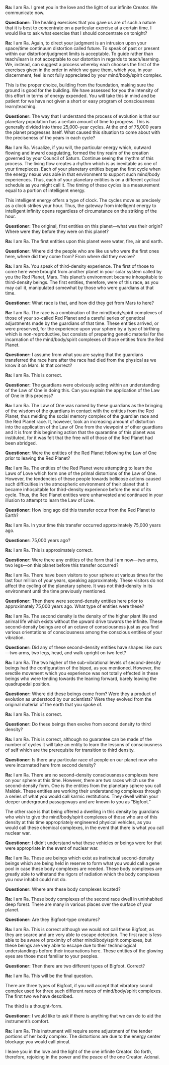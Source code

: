 <p><strong>Ra:</strong> I am Ra. I greet you in the love and the light of our infinite Creator. We communicate now.</p>
<p><strong>Questioner:</strong> The healing exercises that you gave us are of such a nature that it is best to concentrate on a particular exercise at a certain time. I would like to ask what exercise that I should concentrate on tonight?</p>
<p><strong>Ra:</strong> I am Ra. Again, to direct your judgment is an intrusion upon your space/time continuum distortion called future. To speak of past or present within our distortion/judgment limits is acceptable. To guide rather than teach/learn is not acceptable to our distortion in regards to teach/learning. We, instead, can suggest a process whereby each chooses the first of the exercises given in the order in which we gave them, which you, in your discernment, feel is not fully appreciated by your mind/body/spirit complex.</p>
<p>This is the proper choice, building from the foundation, making sure the ground is good for the building. We have assessed for you the intensity of this effort in terms of energy expended. You will take this in mind and be patient for we have not given a short or easy program of consciousness learn/teaching.</p>
<p><strong>Questioner:</strong> The way that I understand the process of evolution is that our planetary population has a certain amount of time to progress. This is generally divided into three 25,000-year cycles. At the end of 75,000 years the planet progresses itself. What caused this situation to come about with the preciseness of the years in each cycle?</p>
<p><strong>Ra:</strong> I am Ra. Visualize, if you will, the particular energy which, outward flowing and inward coagulating, formed the tiny realm of the creation governed by your Council of Saturn. Continue seeing the rhythm of this process. The living flow creates a rhythm which is as inevitable as one of your timepieces. Each of your planetary entities began the first cycle when the energy nexus was able in that environment to support such mind/body experiences. Thus, each of your planetary entities is on a different cyclical schedule as you might call it. The timing of these cycles is a measurement equal to a portion of intelligent energy.</p>
<p>This intelligent energy offers a type of clock. The cycles move as precisely as a clock strikes your hour. Thus, the gateway from intelligent energy to intelligent infinity opens regardless of circumstance on the striking of the hour.</p>
<p><strong>Questioner:</strong> The original, first entities on this planet—what was their origin? Where were they before they were on this planet?</p>
<p><strong>Ra:</strong> I am Ra. The first entities upon this planet were water, fire, air and earth.</p>
<p><strong>Questioner:</strong> Where did the people who are like us who were the first ones here, where did they come from? From where did they evolve?</p>
<p><strong>Ra:</strong> I am Ra. You speak of third-density experience. The first of those to come here were brought from another planet in your solar system called by you the Red Planet, Mars. This planet’s environment became inhospitable to third-density beings. The first entities, therefore, were of this race, as you may call it, manipulated somewhat by those who were guardians at that time.</p>
<p><strong>Questioner:</strong> What race is that, and how did they get from Mars to here?</p>
<p><strong>Ra:</strong> I am Ra. The race is a combination of the mind/body/spirit complexes of those of your so-called Red Planet and a careful series of genetical adjustments made by the guardians of that time. These entities arrived, or were preserved, for the experience upon your sphere by a type of birthing which is non-reproductive, but consists of preparing genetic material for the incarnation of the mind/body/spirit complexes of those entities from the Red Planet.</p>
<p><strong>Questioner:</strong> I assume from what you are saying that the guardians transferred the race here after the race had died from the physical as we know it on Mars. Is that correct?</p>
<p><strong>Ra:</strong> I am Ra. This is correct.</p>
<p><strong>Questioner:</strong> The guardians were obviously acting within an understanding of the Law of One in doing this. Can you explain the application of the Law of One in this process?</p>
<p><strong>Ra:</strong> I am Ra. The Law of One was named by these guardians as the bringing of the wisdom of the guardians in contact with the entities from the Red Planet, thus melding the social memory complex of the guardian race and the Red Planet race. It, however, took an increasing amount of distortion into the application of the Law of One from the viewpoint of other guardians and it is from this beginning action that the quarantine of this planet was instituted, for it was felt that the free will of those of the Red Planet had been abridged.</p>
<p><strong>Questioner:</strong> Were the entities of the Red Planet following the Law of One prior to leaving the Red Planet?</p>
<p><strong>Ra:</strong> I am Ra. The entities of the Red Planet were attempting to learn the Laws of Love which form one of the primal distortions of the Law of One. However, the tendencies of these people towards bellicose actions caused such difficulties in the atmospheric environment of their planet that it became inhospitable for third-density experience before the end of its cycle. Thus, the Red Planet entities were unharvested and continued in your illusion to attempt to learn the Law of Love.</p>
<p><strong>Questioner:</strong> How long ago did this transfer occur from the Red Planet to Earth?</p>
<p><strong>Ra:</strong> I am Ra. In your time this transfer occurred approximately 75,000 years ago.</p>
<p><strong>Questioner:</strong> 75,000 years ago?</p>
<p><strong>Ra:</strong> I am Ra. This is approximately correct.</p>
<p><strong>Questioner:</strong> Were there any entities of the form that I am now—two arms, two legs—on this planet before this transfer occurred?</p>
<p><strong>Ra:</strong> I am Ra. There have been visitors to your sphere at various times for the last four million of your years, speaking approximately. These visitors do not affect the cycling of the planetary sphere. It was not third-density in its environment until the time previously mentioned.</p>
<p><strong>Questioner:</strong> Then there were second-density entities here prior to approximately 75,000 years ago. What type of entities were these?</p>
<p><strong>Ra:</strong> I am Ra. The second density is the density of the higher plant life and animal life which exists without the upward drive towards the infinite. These second-density beings are of an octave of consciousness just as you find various orientations of consciousness among the conscious entities of your vibration.</p>
<p><strong>Questioner:</strong> Did any of these second-density entities have shapes like ours—two arms, two legs, head, and walk upright on two feet?</p>
<p><strong>Ra:</strong> I am Ra. The two higher of the sub-vibrational levels of second-density beings had the configuration of the biped, as you mentioned. However, the erectile movement which you experience was not totally effected in these beings who were tending towards the leaning forward, barely leaving the quadrupedal position.</p>
<p><strong>Questioner:</strong> Where did these beings come from? Were they a product of evolution as understood by our scientists? Were they evolved from the original material of the earth that you spoke of.</p>
<p><strong>Ra:</strong> I am Ra. This is correct.</p>
<p><strong>Questioner:</strong> Do these beings then evolve from second density to third density?</p>
<p><strong>Ra:</strong> I am Ra. This is correct, although no guarantee can be made of the number of cycles it will take an entity to learn the lessons of consciousness of self which are the prerequisite for transition to third density.</p>
<p><strong>Questioner:</strong> Is there any particular race of people on our planet now who were incarnated here from second density?</p>
<p><strong>Ra:</strong> I am Ra. There are no second-density consciousness complexes here on your sphere at this time. However, there are two races which use the second-density form. One is the entities from the planetary sphere you call Maldek. These entities are working their understanding complexes through a series of what you would call karmic restitutions. They dwell within your deeper underground passageways and are known to you as “Bigfoot.”</p>
<p>The other race is that being offered a dwelling in this density by guardians who wish to give the mind/body/spirit complexes of those who are of this density at this time appropriately engineered physical vehicles, as you would call these chemical complexes, in the event that there is what you call nuclear war.</p>
<p><strong>Questioner:</strong> I didn’t understand what these vehicles or beings were for that were appropriate in the event of nuclear war.</p>
<p><strong>Ra:</strong> I am Ra. These are beings which exist as instinctual second-density beings which are being held in reserve to form what you would call a gene pool in case these body complexes are needed. These body complexes are greatly able to withstand the rigors of radiation which the body complexes you now inhabit could not do.</p>
<p><strong>Questioner:</strong> Where are these body complexes located?</p>
<p><strong>Ra:</strong> I am Ra. These body complexes of the second race dwell in uninhabited deep forest. There are many in various places over the surface of your planet.</p>
<p><strong>Questioner:</strong> Are they Bigfoot-type creatures?</p>
<p><strong>Ra:</strong> I am Ra. This is correct although we would not call these Bigfoot, as they are scarce and are very able to escape detection. The first race is less able to be aware of proximity of other mind/body/spirit complexes, but these beings are very able to escape due to their technological understandings before their incarnations here. These entities of the glowing eyes are those most familiar to your peoples.</p>
<p><strong>Questioner:</strong> Then there are two different types of Bigfoot. Correct?</p>
<p><strong>Ra:</strong> I am Ra. This will be the final question.</p>
<p>There are three types of Bigfoot, if you will accept that vibratory sound complex used for three such different races of mind/body/spirit complexes. The first two we have described.</p>
<p>The third is a thought-form.</p>
<p><strong>Questioner:</strong> I would like to ask if there is anything that we can do to aid the instrument’s comfort.</p>
<p><strong>Ra:</strong> I am Ra. This instrument will require some adjustment of the tender portions of her body complex. The distortions are due to the energy center blockage you would call pineal.</p>
<p>I leave you in the love and the light of the one infinite Creator. Go forth, therefore, rejoicing in the power and the peace of the one Creator. Adonai.</p>